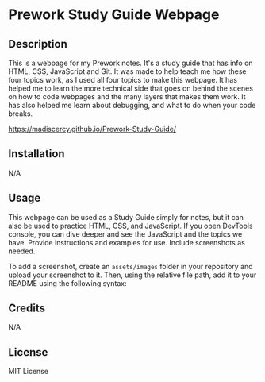 # Prework Study Guide Webpage

## Description
This is a webpage for my Prework notes. It's a study guide that has info on HTML, CSS, JavaScript and Git. It was made to help teach me how these four topics work, as I used all four topics to make this webpage. It has helped me to learn the more technical side that goes on behind the scenes on how to code webpages and the many layers that makes them work. It has also helped me learn about debugging, and what to do when your code breaks.

https://madiscercy.github.io/Prework-Study-Guide/

## Installation

N/A
## Usage
This webpage can be used as a Study Guide simply for notes, but it can also be used to practice HTML, CSS, and JavaScript. If you open DevTools console, you can dive deeper and see the JavaScript and the topics we have.
Provide instructions and examples for use. Include screenshots as needed.

To add a screenshot, create an `assets/images` folder in your repository and upload your screenshot to it. Then, using the relative file path, add it to your README using the following syntax:


## Credits

N/A

## License

MIT License
